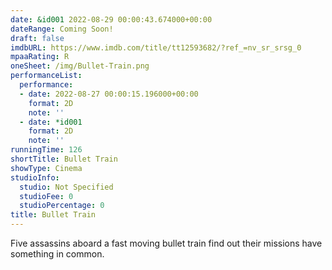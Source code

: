 ```yaml
---
date: &id001 2022-08-29 00:00:43.674000+00:00
dateRange: Coming Soon!
draft: false
imdbURL: https://www.imdb.com/title/tt12593682/?ref_=nv_sr_srsg_0
mpaaRating: R
oneSheet: /img/Bullet-Train.png
performanceList:
  performance:
  - date: 2022-08-27 00:00:15.196000+00:00
    format: 2D
    note: ''
  - date: *id001
    format: 2D
    note: ''
runningTime: 126
shortTitle: Bullet Train
showType: Cinema
studioInfo:
  studio: Not Specified
  studioFee: 0
  studioPercentage: 0
title: Bullet Train
---
```


Five assassins aboard a fast moving bullet train find out their missions have something in common.